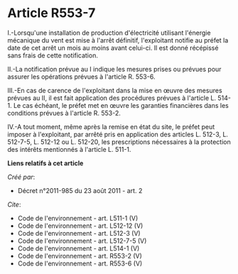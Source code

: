 # Article R553-7

I.-Lorsqu'une installation de production d'électricité utilisant l'énergie mécanique du vent est mise à l'arrêt définitif,
l'exploitant notifie au préfet la date de cet arrêt un mois au moins avant celui-ci. Il est donné récépissé sans frais de
cette notification. 

II.-La notification prévue au I indique les mesures prises ou prévues pour assurer les opérations prévues à l'article R.
553-6. 

III.-En cas de carence de l'exploitant dans la mise en œuvre des mesures prévues au II, il est fait application des
procédures prévues à l'article L. 514-1. Le cas échéant, le préfet met en œuvre les garanties financières dans les conditions
prévues à l'article R. 553-2. 

IV.-A tout moment, même après la remise en état du site, le préfet peut imposer à l'exploitant, par arrêté pris en
application des articles L. 512-3, 
L. 512-7-5, L. 512-12 ou L. 512-20, les prescriptions nécessaires à la protection des intérêts mentionnés à l'article L.
511-1.

**Liens relatifs à cet article**

_Créé par_:

  - Décret n°2011-985 du 23 août 2011 - art. 2

_Cite_:

  - Code de l'environnement - art. L511-1 (V)
  - Code de l'environnement - art. L512-12 (V)
  - Code de l'environnement - art. L512-3 (V)
  - Code de l'environnement - art. L512-7-5 (V)
  - Code de l'environnement - art. L514-1 (V)
  - Code de l'environnement - art. R553-2 (V)
  - Code de l'environnement - art. R553-6 (V)
